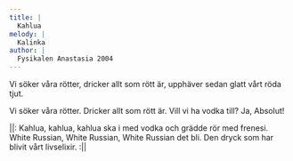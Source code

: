 ```yaml
---
title: |
  Kahlua
melody: |
  Kalinka
author: |
  Fysikalen Anastasia 2004
---
```

Vi söker våra rötter,
dricker allt som rött är,
upphäver sedan glatt vårt röda tjut.

Vi söker våra rötter.
Dricker allt som rött är.
Vill vi ha vodka till? Ja, Absolut!

||: Kahlua, kahlua, kahlua ska i
med vodka och grädde rör med frenesi.
White Russian, White Russian, 
White Russian det bli.
Den dryck som har blivit vårt livselixir. :||